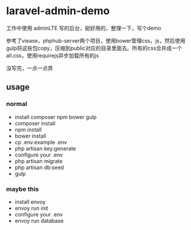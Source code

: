 # laravel-admin-demo

工作中使用 adminLTE 写的后台，挺好用的，整理一下，写个demo

参考了viease，phphub-server两个项目，使用bower管理css，js，然后使用gulp将这些包copy，压缩到public对应的目录里面去。所有的css合并成一个all.css，使用requirejs异步加载所有的js

没写完，一点一点弄

## usage

### normal
- install composer npm bower gulp
- composer install
- npm install
- bower install
- cp .env.example .env
- php artisan key:generate
- configure your .env
- php artisan migrate
- php artisan db:seed
- gulp

### maybe this
- install envoy
- envoy run init
- configure your .env
- envoy run database
